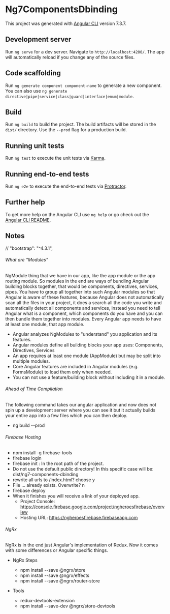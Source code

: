 # Ng7ComponentsDbinding

This project was generated with [Angular CLI](https://github.com/angular/angular-cli) version 7.3.7.

## Development server

Run `ng serve` for a dev server. Navigate to `http://localhost:4200/`. The app will automatically reload if you change any of the source files.

## Code scaffolding

Run `ng generate component component-name` to generate a new component. You can also use `ng generate directive|pipe|service|class|guard|interface|enum|module`.

## Build

Run `ng build` to build the project. The build artifacts will be stored in the `dist/` directory. Use the `--prod` flag for a production build.

## Running unit tests

Run `ng test` to execute the unit tests via [Karma](https://karma-runner.github.io).

## Running end-to-end tests

Run `ng e2e` to execute the end-to-end tests via [Protractor](http://www.protractortest.org/).

## Further help

To get more help on the Angular CLI use `ng help` or go check out the [Angular CLI README](https://github.com/angular/angular-cli/blob/master/README.md).


## Notes
// "bootstrap": "^4.3.1",


###### What are "Modules"
NgModule thing that we have in our app, like the app module or the app routing module. So modules in the end are ways of bundling Angular building blocks together, that would be components, directives, services, pipes. You have to group all together into such Angular modules so that Angular is aware of these features, because Angular does not automatically scan all the files in your project, it does a search all the code you write and automatically detect all components and services, instead you need to tell Angular what is a component, which components do you have and you can then bundle them together into modules. Every Angular app needs to have at least one module, that app module.
- Angular analyzes NgModules to "understand" you application and its features.
- Angular modules define all building blocks your app uses: Components, Directives, Services
- An app requires at least one module (AppModule) but may be split into multiple modules.
- Core Angular features are included in Angular modules (e.g. FormsModule) to load them only when needed.
- You can not use a feature/building block without including it in a module.


###### Ahead of Time Compilation
The following command takes our angular application and now does not spin up a development server where you can see it but it actually builds your entire app into a few files which you can then deploy.
- ng build --prod

###### Firebase Hosting
- npm install -g firebase-tools
- firebase login
- firebase init : In the root path of the project.
- Do not use the default public directory! In this specific case will be: dist/ng7-components-dbinding
- rewrite all urls to /index.html? choose y
- File ... already exists. Overwrite? n
- firebase deploy
- When it finishes you will receive a link of your deployed app.
  - Project Console: https://console.firebase.google.com/project/ngheroesfirebase/overview
  - Hosting URL: https://ngheroesfirebase.firebaseapp.com


###### NgRx
NgRx is in the end just Angular's implementation of Redux. Now it comes with some differences or Angular specific things.

- NgRx Steps
  - npm install --save @ngrx/store
  - npm install --save @ngrx/effects
  - npm install --save @ngrx/router-store


- Tools
  - redux-devtools-extension
  - npm install --save-dev @ngrx/store-devtools


















